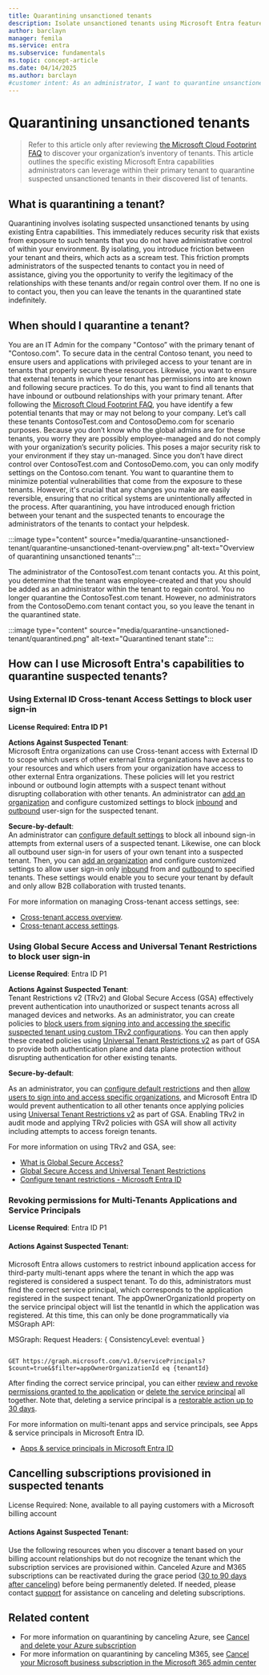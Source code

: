 ```yaml
---  
title: Quarantining unsanctioned tenants  
description: Isolate unsanctioned tenants using Microsoft Entra features. Follow steps to quarantine unapproved tenants and strengthen security.  
author: barclayn  
manager: femila  
ms.service: entra  
ms.subservice: fundamentals  
ms.topic: concept-article  
ms.date: 04/14/2025  
ms.author: barclayn  
#customer intent: As an administrator, I want to quarantine unsanctioned tenants to reduce security risks and ensure compliance with security policies.  
---  
```


# Quarantining unsanctioned tenants  

> Refer to this article only after reviewing [the Microsoft Cloud Footprint FAQ](azure/cost-management-billing/manage/discover-cloud-footprint) to discover your organization’s inventory of tenants. This article outlines the specific existing Microsoft Entra capabilities administrators can leverage within their primary tenant to quarantine suspected unsanctioned tenants in their discovered list of tenants. 

## What is quarantining a tenant?

Quarantining involves isolating suspected unsanctioned tenants by using existing Entra capabilities. This immediately reduces security risk that exists from exposure to such tenants that you do not have administrative control of within your environment. By isolating, you introduce friction between your tenant and theirs, which acts as a scream test. This friction prompts administrators of the suspected tenants to contact you in need of assistance, giving you the opportunity to verify the legitimacy of the relationships with these tenants and/or regain control over them. If no one is to contact you, then you can leave the tenants in the quarantined state indefinitely.


## When should I quarantine a tenant? 
You are an IT Admin for the company "Contoso” with the primary tenant of "Contoso.com".  To secure data in the central Contoso tenant, you need to ensure users and applications with privileged access to your tenant are in tenants that properly secure these resources. Likewise, you want to ensure that external tenants in which your tenant has permissions into are known and following secure practices. To do this, you want to find all tenants that have inbound or outbound relationships with your primary tenant. 
After following the [Microsoft Cloud Footprint FAQ](/azure/cost-management-billing/manage/discover-cloud-footprint), you have identify a few potential tenants that may or may not belong to your company. Let’s call these tenants ContosoTest.com and ContosoDemo.com for scenario purposes. Because you don’t know who the global admins are for these tenants, you worry they are possibly employee-managed and do not comply with your organization’s security policies. This poses a major security risk to your environment if they stay un-managed.
Since you don’t have direct control over ContosoTest.com and ContosoDemo.com, you can only modify settings on the Contoso.com tenant. You want to quarantine them to minimize potential vulnerabilities that come from the exposure to these tenants. However, it's crucial that any changes you make are easily reversible, ensuring that no critical systems are unintentionally affected in the process. After quarantining, you have introduced enough friction between your tenant and the suspected tenants to encourage the administrators of the tenants to contact your helpdesk. 

:::image type="content" source="media/quarantine-unsanctioned-tenant/quarantine-unsanctioned-tenant-overview.png" alt-text="Overview of quarantining unsanctioned tenants":::  

The administrator of the ContosoTest.com tenant contacts you. At this point, you determine that the tenant was employee-created and that you should be added as an administrator within the tenant to regain control. You no longer quarantine the ContosoTest.com tenant. However, no administrators from the ContosoDemo.com tenant contact you, so you leave the tenant in the quarantined state.

:::image type="content" source="media/quarantine-unsanctioned-tenant/quarantined.png" alt-text="Quarantined tenant state":::  

## How can I use Microsoft Entra's capabilities to quarantine suspected tenants?  

### Using External ID Cross-tenant Access Settings to block user sign-in  

**License Required: Entra ID P1**  

**Actions Against Suspected Tenant**:  
Microsoft Entra organizations can use Cross-tenant access with External ID to scope which users of other external Entra organizations have access to your resources and which users from your organization have access to other external Entra organizations. These policies will let you restrict inbound or outbound login attempts with a suspect tenant without disrupting collaboration with other tenants. An administrator can [add an organization](../external-id/cross-tenant-access-settings-b2b-collaboration.yml?source=recommendations#add-an-organization) and configure customized settings to block [inbound](../external-id/cross-tenant-access-settings-b2b-collaboration.yml#modify-inbound-access-settings) and [outbound](../external-id/cross-tenant-access-settings-b2b-collaboration.yml#modify-outbound-access-settings) user-sign for the suspected tenant. 


**Secure-by-default**:  
An administrator can [configure default settings](../external-id/cross-tenant-access-settings-b2b-collaboration.yml?source=recommendations#configure-default-settings) to block all inbound sign-in attempts from external users of a suspected tenant. Likewise, one can block all outbound user sign-in for users of your own tenant into a suspected tenant. Then, you can [add an organization](../external-id/cross-tenant-access-settings-b2b-collaboration.yml?source=recommendations#add-an-organization) and configure customized settings to allow user sign-in only [inbound](../external-id/cross-tenant-access-settings-b2b-collaboration.yml#modify-inbound-access-settings)  from and [outbound](../external-id/cross-tenant-access-settings-b2b-collaboration.yml#modify-outbound-access-settings) to specified tenants. These settings would enable you to secure your tenant by default and only allow B2B collaboration with trusted tenants.

For more information on managing Cross-tenant access settings, see:  

- [Cross-tenant access overview](../external-id/cross-tenant-access-overview.md).  
- [Cross-tenant access settings](../external-id/cross-tenant-access-settings-b2b-collaboration.yml?source=recommendations).  

### Using Global Secure Access and Universal Tenant Restrictions to block user sign-in  

**License Required**: Entra ID P1  

**Actions Against Suspected Tenant**:  
Tenant Restrictions v2 (TRv2) and Global Secure Access (GSA) effectively prevent authentication into unauthorized or suspect tenants across all managed devices and networks. As an administrator, you can create policies to [block users from signing into and accessing the specific suspected tenant using custom TRv2 configurations](../entra/external-id/tenant-restrictions-v2.md#step-2-configure-tenant-restrictions-v2-for-specific-partners). You can then apply these created policies using [Universal Tenant Restrictions v2](../global-secure-access/how-to-universal-tenant-restrictions.md) as part of GSA to provide both authentication plane and data plane protection without disrupting authentication for other existing tenants.  

**Secure-by-default**:  

As an administrator, you can [configure default restrictions](../external-id/tenant-restrictions-v2.md#step-1-configure-default-tenant-restrictions-v2) and then [allow users to sign into and access specific organizations](../external-id/tenant-restrictions-v2.md#step-2-configure-tenant-restrictions-v2-for-specific-partners), and Microsoft Entra ID would prevent authentication to all other tenants once applying policies using [Universal Tenant Restrictions v2](../global-secure-access/how-to-universal-tenant-restrictions.md) as part of GSA. Enabling TRv2 in audit mode and applying TRv2 policies with GSA will show all activity including attempts to access foreign tenants.  

For more information on using TRv2 and GSA, see:

- [What is Global Secure Access?](../global-secure-access/overview-what-is-global-secure-access.md)  
- [Global Secure Access and Universal Tenant Restrictions](../global-secure-access/how-to-universal-tenant-restrictions.md)  
- [Configure tenant restrictions - Microsoft Entra ID](../external-id/tenant-restrictions-v2.md)  


### Revoking permissions for Multi-Tenants Applications and Service Principals

**License Required**: Entra ID P1

#### Actions Against Suspected Tenant:

Microsoft Entra allows customers to restrict inbound application access for third-party multi-tenant apps where the tenant in which the app was registered is considered a suspect tenant. To do this, administrators must find the correct service principal, which corresponds to the application registered in the suspect tenant. The appOwnerOrganizationId property on the service principal object will list the tenantId in which the application was registered. At this time, this can only be done programmatically via MSGraph API:

MSGraph:
Request Headers: { ConsistencyLevel: eventual }

```http

GET https://graph.microsoft.com/v1.0/servicePrincipals?$count=true&$filter=appOwnerOrganizationId eq {tenantId}
```


After finding the correct service principal, you can either [review and revoke permissions granted to the application](../identity/enterprise-apps/manage-application-permissions.md?pivots=ms-graph) or [delete the service principal](../identity/enterprise-apps/delete-application-portal.md?pivots=ms-graph) all together. Note that, deleting a service principal is a [restorable action up to 30 days](../identity/enterprise-apps/delete-recover-faq.yml#how-do-i-restore-deleted-applications-or-service-principals-).

For more information on multi-tenant apps and service principals, see Apps & service principals in Microsoft Entra ID.
- [Apps & service principals in Microsoft Entra ID](../identity-platform/app-objects-and-service-principals.md)


## Cancelling subscriptions provisioned in suspected tenants  

License Required: None, available to all paying customers with a Microsoft billing account  

#### Actions Against Suspected Tenant:

Use the following resources when you discover a tenant based on your billing account relationships but do not recognize the tenant which the subscription services are provisioned within. Canceled Azure and M365 subscriptions can be reactivated during the grace period ([30 to 90 days after canceling](/azure/cost-management-billing/manage/cancel-azure-subscription)) before being permanently deleted. If needed, please contact [support](https://support.microsoft.com/topic/customer-service-phone-numbers-c0389ade-5640-e588-8b0e-28de8afeb3f2) for assistance on canceling and deleting subscriptions.

## Related content  

- For more information on quarantining by canceling Azure, see  [Cancel and delete your Azure subscription](/azure/cost-management-billing/manage/cancel-azure-subscription)  
- For more information on quarantining by canceling M365, see [Cancel your Microsoft business subscription in the Microsoft 365 admin center](/microsoft-365/commerce/subscriptions/cancel-your-subscription)  
